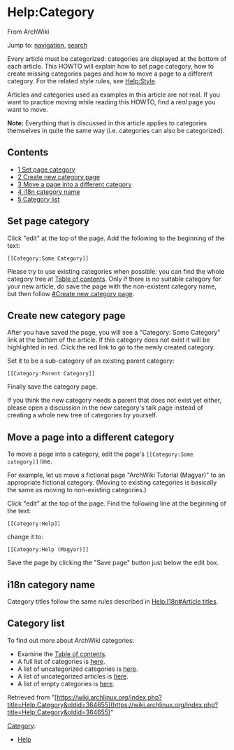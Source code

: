 # Help:Category

From ArchWiki

Jump to: [navigation](#column-one), [search](#searchInput)

Every article must be categorized: categories are displayed at the bottom of each article. This HOWTO will explain how to set page category, how to create missing categories pages and how to move a page to a different category. For the related style rules, see [Help:Style](/index.php/Help:Style "Help:Style").

Articles and categories used as examples in this article are not real. If you want to practice moving while reading this HOWTO, find a _real_ page you want to move.

**Note:** Everything that is discussed in this article applies to categories themselves in quite the same way (i.e. categories can also be categorized).

## Contents

*   [1 Set page category](#Set_page_category)
*   [2 Create new category page](#Create_new_category_page)
*   [3 Move a page into a different category](#Move_a_page_into_a_different_category)
*   [4 i18n category name](#i18n_category_name)
*   [5 Category list](#Category_list)

## Set page category

Click "edit" at the top of the page. Add the following to the beginning of the text:

```
[[Category:Some Category]]

```

Please try to use existing categories when possible: you can find the whole category tree at [Table of contents](/index.php/Table_of_contents "Table of contents"). Only if there is no suitable category for your new article, do save the page with the non-existent category name, but then follow [#Create new category page](#Create_new_category_page).

## Create new category page

After you have saved the page, you will see a "Category: Some Category" link at the bottom of the article. If this category does not exist it will be highlighted in red. Click the red link to go to the newly created category.

Set it to be a sub-category of an existing parent category:

```
[[Category:Parent Category]]

```

Finally save the category page.

If you think the new category needs a parent that does not exist yet either, please open a discussion in the new category's talk page instead of creating a whole new tree of categories by yourself.

## Move a page into a different category

To move a page into a category, edit the page's `[[Category:Some category]]` line.

For example, let us move a fictional page "ArchWiki Tutorial (Magyar)" to an appropriate fictional category. (Moving to existing categories is basically the same as moving to non-existing categories.)

Click "edit" at the top of the page. Find the following line at the beginning of the text:

```
[[Category:Help]]

```

change it to:

```
[[Category:Help (Magyar)]]

```

Save the page by clicking the "Save page" button just below the edit box.

## i18n category name

Category titles follow the same rules described in [Help:I18n#Article titles](/index.php/Help:I18n#Article_titles "Help:I18n").

## Category list

To find out more about ArchWiki categories:

*   Examine the [Table of contents](/index.php/Table_of_contents "Table of contents").
*   A full list of categories is [here](/index.php/Special:Categories "Special:Categories").
*   A list of uncategorized categories is [here](/index.php/Special:UncategorizedCategories "Special:UncategorizedCategories").
*   A list of uncategorized articles is [here](/index.php/Special:UncategorizedPages "Special:UncategorizedPages").
*   A list of empty categories is [here](/index.php/Special:UnusedCategories "Special:UnusedCategories").

Retrieved from "[https://wiki.archlinux.org/index.php?title=Help:Category&oldid=364655](https://wiki.archlinux.org/index.php?title=Help:Category&oldid=364655)"

[Category](/index.php/Special:Categories "Special:Categories"):

*   [Help](/index.php/Category:Help "Category:Help")